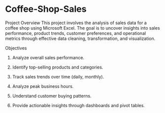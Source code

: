# Coffee-Shop-Sales
Project Overview
This project involves the analysis of sales data for a coffee shop using Microsoft Excel. The goal is to uncover insights into sales performance, product trends, customer preferences, and operational metrics through effective data cleaning, transformation, and visualization.

Objectives
1) Analyze overall sales performance.

2) Identify top-selling products and categories.

3) Track sales trends over time (daily, monthly).

4) Analyze peak business hours.

5) Understand customer buying patterns.

6) Provide actionable insights through dashboards and pivot tables.
